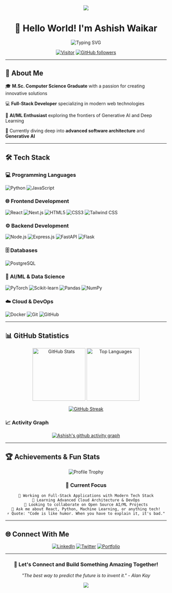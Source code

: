<div align="center">

<img src="https://capsule-render.vercel.app/api?type=waving&color=gradient&customColorList=6,11,20&height=180&section=header&text=Ashish%20Waikar&fontSize=42&fontColor=fff&animation=twinkling&fontAlignY=32"/>

  
# 👋 Hello World! I'm Ashish Waikar

<img src="https://readme-typing-svg.herokuapp.com?font=Fira+Code&pause=1000&color=F7931A&center=true&vCenter=true&width=435&lines=Software+Developer;Machine+Learning+Enthusiast;Generative+AI;Computer+Science+Graduate;Always+Learning+New+Things" alt="Typing SVG" />

[![Visitor](https://visitor-badge.laobi.icu/badge?page_id=AshishW.AshishW)](https://github.com/AshishW)
[![GitHub followers](https://img.shields.io/github/followers/AshishW?label=Follow&style=social)](https://github.com/AshishW)

</div>

---

## 🚀 About Me

🎓 **M.Sc. Computer Science Graduate** with a passion for creating innovative solutions

💻 **Full-Stack Developer** specializing in modern web technologies

🤖 **AI/ML Enthusiast** exploring the frontiers of Generative AI and Deep Learning

🌱 Currently diving deep into **advanced software architecture** and **Generative AI**


---

## 🛠️ Tech Stack

### 💻 Programming Languages
![Python](https://img.shields.io/badge/Python-3776AB?style=for-the-badge&logo=python&logoColor=white)
![JavaScript](https://img.shields.io/badge/JavaScript-F7DF1E?style=for-the-badge&logo=javascript&logoColor=black)


### 🌐 Frontend Development
![React](https://img.shields.io/badge/React-20232A?style=for-the-badge&logo=react&logoColor=61DAFB)
![Next.js](https://img.shields.io/badge/Next.js-000000?style=for-the-badge&logo=next.js&logoColor=white)
![HTML5](https://img.shields.io/badge/HTML5-E34F26?style=for-the-badge&logo=html5&logoColor=white)
![CSS3](https://img.shields.io/badge/CSS3-1572B6?style=for-the-badge&logo=css3&logoColor=white)
![Tailwind CSS](https://img.shields.io/badge/Tailwind_CSS-38B2AC?style=for-the-badge&logo=tailwind-css&logoColor=white)

### ⚙️ Backend Development
![Node.js](https://img.shields.io/badge/Node.js-43853D?style=for-the-badge&logo=node.js&logoColor=white)
![Express.js](https://img.shields.io/badge/Express.js-404D59?style=for-the-badge&logo=express&logoColor=white)
![FastAPI](https://img.shields.io/badge/FastAPI-092E20?style=for-the-badge&logo=fastapi&logoColor=white)
![Flask](https://img.shields.io/badge/Flask-000000?style=for-the-badge&logo=flask&logoColor=white)

### 🗄️ Databases
![PostgreSQL](https://img.shields.io/badge/PostgreSQL-316192?style=for-the-badge&logo=postgresql&logoColor=white)

### 🤖 AI/ML & Data Science
![PyTorch](https://img.shields.io/badge/PyTorch-EE4C2C?style=for-the-badge&logo=pytorch&logoColor=white)
![Scikit-learn](https://img.shields.io/badge/scikit--learn-F7931E?style=for-the-badge&logo=scikit-learn&logoColor=white)
![Pandas](https://img.shields.io/badge/pandas-150458?style=for-the-badge&logo=pandas&logoColor=white)
![NumPy](https://img.shields.io/badge/numpy-013243?style=for-the-badge&logo=numpy&logoColor=white)

### ☁️ Cloud & DevOps
![Docker](https://img.shields.io/badge/Docker-2496ED?style=for-the-badge&logo=docker&logoColor=white)
![Git](https://img.shields.io/badge/Git-F05032?style=for-the-badge&logo=git&logoColor=white)
![GitHub](https://img.shields.io/badge/GitHub-100000?style=for-the-badge&logo=github&logoColor=white)

---

## 📊 GitHub Statistics

<div align="center">
  
<img src="https://github-readme-stats.vercel.app/api?username=AshishW&show_icons=true&theme=radical&hide_border=true&count_private=true" alt="GitHub Stats" height="165">
<img src="https://github-readme-stats.vercel.app/api/top-langs/?username=AshishW&layout=compact&theme=radical&hide_border=true" alt="Top Languages" height="165">

</div>

<div align="center">

[![GitHub Streak](https://github-readme-streak-stats.herokuapp.com?user=AshishW&theme=radical&hide_border=true)](https://git.io/streak-stats)

</div>

### 📈 Activity Graph

<div align="center">

[![Ashish's github activity graph](https://github-readme-activity-graph.vercel.app/graph?username=AshishW&theme=react-dark&hide_border=true)](https://github.com/ashutosh00710/github-readme-activity-graph)

</div>

---

## 🏆 Achievements & Fun Stats

<div align="center">

![Profile Trophy](https://github-profile-trophy.vercel.app/?username=AshishW&theme=radical&no-frame=true&row=1&column=6)

</div>

<div align="center">

### 🎯 Current Focus

```text
🔭 Working on Full-Stack Applications with Modern Tech Stack
🌱 Learning Advanced Cloud Architecture & DevOps
👯 Looking to collaborate on Open Source AI/ML Projects
💬 Ask me about React, Python, Machine Learning, or anything tech!
⚡ Quote: "Code is like humor. When you have to explain it, it's bad."
```

</div>

---

## 🌐 Connect With Me

<div align="center">

[![LinkedIn](https://img.shields.io/badge/LinkedIn-0077B5?style=for-the-badge&logo=linkedin&logoColor=white)](https://www.linkedin.com/in/ashish-waikar01/)
[![Twitter](https://img.shields.io/badge/Twitter-1DA1F2?style=for-the-badge&logo=twitter&logoColor=white)](https://x.com/@Aswaikar01)
[![Portfolio](https://img.shields.io/badge/Portfolio-FF5722?style=for-the-badge&logo=google-chrome&logoColor=white)](https://ashish-waikar-portfolio.onrender.com/)


</div>

---

<div align="center">

### 💬 Let's Connect and Build Something Amazing Together!

*"The best way to predict the future is to invent it." - Alan Kay*

<img src="https://capsule-render.vercel.app/api?type=waving&color=gradient&customColorList=6,11,20&height=100&section=footer"/>

</div>

<!---
AshishW/AshishW is a ✨ special ✨ repository because its `README.md` (this file) appears on your GitHub profile.
You can click the Preview link to take a look at your changes.
--->
